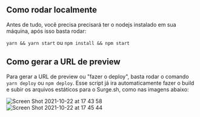 

## Como rodar localmente

Antes de tudo, você precisa precisará ter o nodejs instalado em sua máquina, após isso basta rodar: 

`yarn && yarn start` ou `npm install && npm start`

## Como gerar a URL de preview

Para gerar a URL de preview ou "fazer o deploy", basta rodar o comando `yarn deploy` ou `npm deploy`. Esse script já ira automaticamente fazer o build e subir os arquivos estáticos para o Surge.sh, como nas imagens abaixo:

![Screen Shot 2021-10-22 at 17 43 58](https://user-images.githubusercontent.com/92953864/138524410-480ed8d8-a567-4ba4-aa51-1b4337ce2ada.png)
![Screen Shot 2021-10-22 at 17 45 44](https://user-images.githubusercontent.com/92953864/138524435-8724d434-1dac-4664-a5a1-9f7b32556f8c.png)
